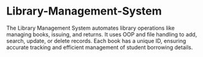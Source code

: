 # Library-Management-System
The Library Management System automates library operations like managing books, issuing, and returns. It uses OOP and file handling to add, search, update, or delete records. Each book has a unique ID, ensuring accurate tracking and efficient management of student borrowing details.
